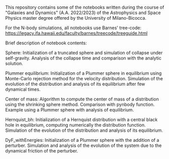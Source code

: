 This repository contains some of the notebooks written during the course of "Galaxies and Dynamics" (A.A. 2022/2023) of the Astrophysics and Space Physics master degree offered by the University of Milano-Bicocca.

For the N-body simulations, all notebooks use Barnes' tree-code: https://legacy.ifa.hawaii.edu/faculty/barnes/treecode/treeguide.html

Brief description of notebook contents:

Sphere: Initialization of a truncated sphere and simulation of collapse under self-gravity. Analysis of the collapse time and comparison with the analytic solution.

Plummer equilibrium: Initialization of a Plummer sphere in equilibrium using Monte-Carlo rejection method for the velocity distribution. Simulation of the evolution of the distribution and analysis of its equilibrium after few dynamical times.

Center of mass: Algorithm to compute the center of mass of a distribution using the shrinking sphere method. Comparison with pynbody function. Example using a Plummer sphere with analysis of equilibrium.

Hernquist_bh: Initialization of a Hernquist distribution with a central black hole in equilibrium, computing numerically the distribution function. Simulation of the evolution of the distribution and analysis of its equilibrium.

DyF_withEnergies: Initialization of a Plummer sphere with the addition of a perturber. Simulation and analysis of the evolution of the system due to the dynamical friction of the perturber.
